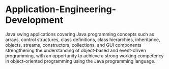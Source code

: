 # Application-Engineering-Development

Java swing applications covering Java programming concepts such as arrays, control structures, class definitions, class hierarchies, inheritance, objects, streams, constructors, collections, and GUI components strengthening the understanding of object-based and event-driven programming, with an opportunity to achieve a strong working competency in object-oriented programming using the Java programming language.

